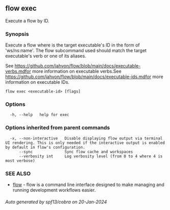 ## flow exec

Execute a flow by ID.

### Synopsis

Execute a flow where <executable-id> is the target executable's ID in the form of 'ws/ns:name'.
The flow subcommand used should match the target executable's verb or one of its aliases.

See https://github.com/jahvon/flow/blob/main/docs/executable-verbs.mdfor more information on executable verbs.See https://github.com/jahvon/flow/blob/main/docs/executable-ids.mdfor more information on executable IDs.

```
flow exec <executable-id> [flags]
```

### Options

```
  -h, --help   help for exec
```

### Options inherited from parent commands

```
  -x, --non-interactive   Disable displaying flow output via terminal UI rendering. This is only needed if the interactive output is enabled by default in flow's configuration.
      --sync              Sync flow cache and workspaces
      --verbosity int     Log verbosity level (from 0 to 4 where 4 is most verbose)
```

### SEE ALSO

* [flow](flow.md)	 - flow is a command line interface designed to make managing and running development workflows easier.

###### Auto generated by spf13/cobra on 20-Jan-2024
